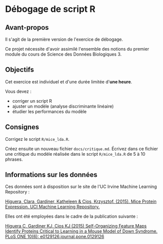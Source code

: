 # Débogage de script R

## Avant-propos

Il s'agit de la première version de l'exercice de débogage.

Ce projet nécessite d'avoir assimilé l'ensemble des notions du premier module du cours de Science des Données Biologiques 3.

## Objectifs

Cet exercice est individuel et d'une durée limitée d'**une heure**.

Vous devez :

-   corriger un script R
-   ajuster un modèle (analyse discriminante linéaire)
-   étudier les performances du modèle

## Consignes

Corrigez le script `R/mice_lda.R`.

Créez ensuite un nouveau fichier `docs/critique.md`. Écrivez dans ce fichier une critique du modèle réalisée dans le script `R/mice_lda.R` de 5 à 10 phrases.

## Informations sur les données

Ces données sont à disposition sur le site de l'UC Irvine Machine Learning Repository :

[Higuera, Clara, Gardiner, Katheleen & Cios, Krzysztof. (2015). Mice Protein Expression. UCI Machine Learning Repository.](https://archive-beta.ics.uci.edu/ml/datasets/mice+protein+expression)

Elles ont été employées dans le cadre de la publication suivante :

[Higuera C, Gardiner KJ, Cios KJ (2015) Self-Organizing Feature Maps Identify Proteins Critical to Learning in a Mouse Model of Down Syndrome. PLoS ONE 10(6): e0129126.journal.pone.0129126](https://doi.org/10.1371/journal.pone.0129126)
